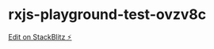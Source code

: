 # rxjs-playground-test-ovzv8c

[Edit on StackBlitz ⚡️](https://stackblitz.com/edit/rxjs-playground-test-ovzv8c)